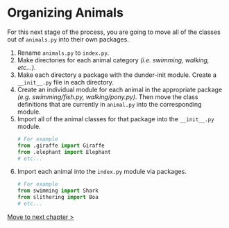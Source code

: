 # Organizing Animals

For this next stage of the process, you are going to move all of the classes out of `animals.py` into their own packages.

1. Rename `animals.py` to `index.py`.
1. Make directories for each animal category _(i.e. swimming, walking, etc...)_.
1. Make each directory a package with the dunder-init module. Create a `__init__.py` file in each directory.
2. Create an individual module for each animal in the appropriate package _(e.g. swimming/fish.py, walking/pony.py)_. Then move the class definitions that are currently in `animal.py` into the corresponding module.
3. Import all of the animal classes for that package into the `__init__.py` module.
    ```py
    # For example
    from .giraffe import Giraffe
    from .elephant import Elephant
    # etc...
    ```
4. Import each animal into the `index.py` module via packages.
    ```py
    # For example
    from swimming import Shark
    from slithering import Boa
    # etc...
    ```

[Move to next chapter >](./CC_CLASS_PROPERTIES.md)